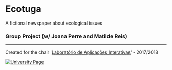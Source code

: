 # Ecotuga

A fictional newspaper about ecological issues

### Group Project (w/ Joana Perre and Matilde Reis)



---
Created for the chair '[Laboratório de Aplicações Interativas](https://www.escs.ipl.pt/disciplinas/licenciaturas/audiovisual-e-multimedia-novo/laboratorio-de-aplicacoes-interativas)' - 2017/2018


[![University Page](https://www.escs.ipl.pt/wp-content/uploads/2016/01/logo.png)](https://www.escs.ipl.pt/)
